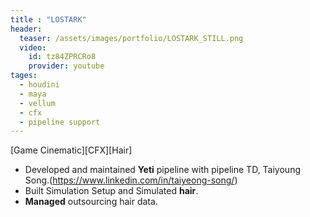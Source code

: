 ```yaml
---
title : "LOSTARK"
header:
  teaser: /assets/images/portfolio/LOSTARK_STILL.png
  video:
    id: tz84ZPRCRo8
    provider: youtube
tages:
  - houdini
  - maya
  - vellum
  - cfx
  - pipeline support
---
```


[Game Cinematic][CFX][Hair]

- Developed and maintained **Yeti** pipeline with pipeline TD, Taiyoung Song.(https://www.linkedin.com/in/taiyeong-song/)
- Built Simulation Setup and Simulated **hair**.
- **Managed** outsourcing hair data.

